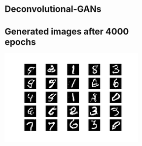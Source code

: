 # Deconvolutional-GANs

# Generated images after 4000 epochs
![alt text](https://github.com/OverGeek/Deconvolutional-GANs/blob/master/mnist_4000.png)
